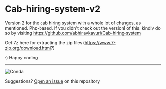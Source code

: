 # Cab-hiring-system-v2

Version 2 for the cab hiring system with a whole lot of changes, as mentioned. 
Php-based.
If you didn't check out the version1 of this, kindly do so by visiting https://github.com/abhinavkavuri/Cab-hiring-system

Get 7z here for extracting the zip files (https://www.7-zip.org/download.html?)

:) Happy coding

---
<img alt="Conda" src="https://img.shields.io/conda/pn/conda-forge/python.svg?color=black&logo=python&logoColor=yellow">


Suggestions? [Open an issue](http://github.com/abhinavkavuri/Cab-hiring-system-v2/issues/new) on this repository
